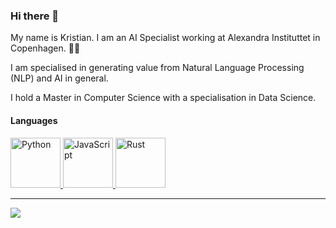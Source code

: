 ### Hi there 👋

My name is Kristian. I am an AI Specialist working at Alexandra Instituttet in Copenhagen. 👨‍💻

I am specialised in generating value from Natural Language Processing (NLP) and AI in general. 

I hold a Master in Computer Science with a specialisation in Data Science. 

#### Languages

<div>
  <a href="https://www.python.org/">
    <img
      alt="Python"
      height="80"
      width="80"
      src="https://cdn.jsdelivr.net/gh/devicons/devicon/icons/python/python-original.svg" />
  </a>
  <a href="https://www.javascript.com/">
    <img
      alt="JavaScript"
      height="80"
      width="80"
      src="https://cdn.jsdelivr.net/gh/devicons/devicon/icons/javascript/javascript-original.svg" />
  </a>
  <a href="https://www.rust-lang.org/">
    <img
      alt="Rust"
      height="80"
      width="80"
      src="https://cdn.jsdelivr.net/gh/devicons/devicon/icons/rust/rust-original.svg" />
  </a>
</div>

---
<a>
  <img 
    align="center" 
    src="https://github-readme-stats.vercel.app/api?username=kris927b&hide=contribs&show_icons=true&theme=light" />
</a>

<!--
**kris927b/kris927b** is a ✨ _special_ ✨ repository because its `README.md` (this file) appears on your GitHub profile.

Here are some ideas to get you started:

- 🔭 I’m currently working on ...
- 🌱 I’m currently learning ...
- 👯 I’m looking to collaborate on ...
- 🤔 I’m looking for help with ...
- 💬 Ask me about ...
- 📫 How to reach me: ...
- 😄 Pronouns: ...
- ⚡ Fun fact: ...
-->
